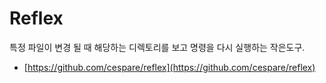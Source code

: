 # Reflex 
특정 파일이 변경 될 때 해당하는 디렉토리를 보고 명령을 다시 실행하는 작은도구.

- [https://github.com/cespare/reflex](https://github.com/cespare/reflex)
